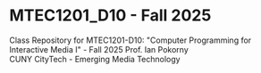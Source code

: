 # MTEC1201_D10 - Fall 2025 
Class Repository for MTEC1201-D10: "Computer Programming for Interactive Media I" - Fall 2025
Prof. Ian Pokorny   
CUNY CityTech - Emerging Media Technology
